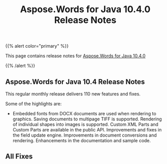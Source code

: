 ﻿---
title: Aspose.Words for Java 10.4.0 Release Notes
articleTitle: Aspose.Words for Java 10.4.0 Release Notes
linktitle: Aspose.Words for Java 10.4.0 Release Notes
description: "Aspose.Words for Java 10.4.0 Release Notes – the latest updates and fixes."
type: docs
weight: 40
url: /java/aspose-words-for-java-10-4-0-release-notes/
---

{{% alert color="primary" %}}

This page contains release notes for [Aspose.Words for Java 10.4.0](https://downloads.aspose.com/words/java/new-releases/aspose.words-for-java-10.4.0/)

{{% /alert %}}

## Aspose.Words for Java 10.4 Release Notes

This regular monthly release delivers 110 new features and fixes. 

Some of the highlights are: 

- Embedded fonts from DOCX documents are used when rendering to graphics.
  Saving documents to multipage TIFF is supported. 
  Rendering of individual shapes into images is supported. 
  Custom XML Parts and Custom Parts are available in the public API. 
  Improvements and fixes in the field update engine. 
  Improvements in document conversions and rendering. 
  Enhancements in the documentation and sample code. 
## All Fixes
